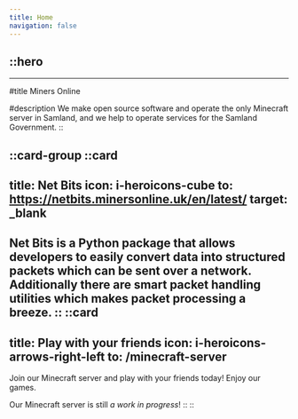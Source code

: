 ```yaml
---
title: Home
navigation: false
---
```


::hero
---
---

#title
Miners Online

#description
We make open source software and operate the only Minecraft server in Samland, and we help to operate services for the Samland Government.
::

::card-group
  ::card
  ---
  title: Net Bits
  icon: i-heroicons-cube
  to: https://netbits.minersonline.uk/en/latest/
  target: _blank
  ---
  Net Bits is a Python package that allows developers to easily convert data into structured packets which can be sent over a network. Additionally there are smart packet handling utilities which makes packet processing a breeze.
  ::
  ::card
  ---
  title: Play with your friends
  icon: i-heroicons-arrows-right-left
  to: /minecraft-server
  ---
  Join our Minecraft server and play with your friends today! Enjoy our games.

  Our Minecraft server is still *a work in progress*!
  ::
::

